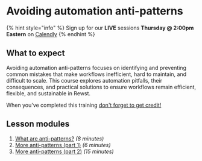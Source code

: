 # Avoiding automation anti-patterns

{% hint style="info" %}
Sign up for our **LIVE** sessions **Thursday @ 2:00pm** **Eastern** on [Calendly](https://calendly.com/cluck-u/rewst-205)
{% endhint %}

## What to expect

Avoiding automation anti-patterns focuses on identifying and preventing common mistakes that make workflows inefficient, hard to maintain, and difficult to scale. This course explores automation pitfalls, their consequences, and practical solutions to ensure workflows remain efficient, flexible, and sustainable in Rewst.

When you've completed this training [don't forget to get credit!](https://app.rewst.io/form/0191484b-e07a-7c2d-b0e0-c7069adfc72e)

## Lesson modules

1. [What are anti-patterns?](avoiding-automation-anti-patterns/what-are-anti-patterns.md) _(8 minutes)_
2. [More anti-patterns (part 1)](avoiding-automation-anti-patterns/more-anti-patterns-part-1.md) _(6 minutes)_
3. [More anti-patterns (part 2)](avoiding-automation-anti-patterns/more-anti-patterns-part-2.md) _(15 minutes)_
